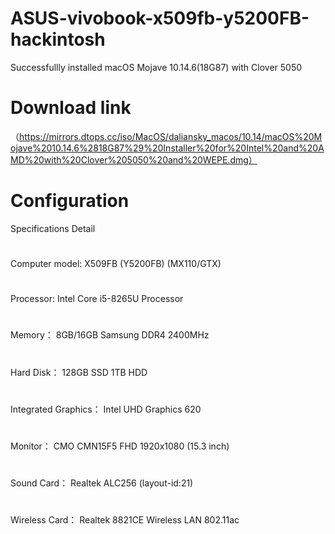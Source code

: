 # ASUS-vivobook-x509fb-y5200FB-hackintosh
  Successfullly installed macOS Mojave 10.14.6(18G87) with Clover 5050
# Download link
 （https://mirrors.dtops.cc/iso/MacOS/daliansky_macos/10.14/macOS%20Mojave%2010.14.6%2818G87%29%20Installer%20for%20Intel%20and%20AMD%20with%20Clover%205050%20and%20WEPE.dmg）
# Configuration
  
  Specifications	Detail
  #
  Computer model: X509FB (Y5200FB) (MX110/GTX)
  #
  Processor:  	Intel Core i5-8265U Processor
  #
  Memory： 8GB/16GB Samsung DDR4 2400MHz
  #
  Hard Disk：	128GB SSD 1TB HDD
  #
  Integrated Graphics：	Intel UHD Graphics 620
  #
  Monitor：	CMO CMN15F5 FHD 1920x1080 (15.3 inch)
  #
  Sound Card：	Realtek ALC256 (layout-id:21)
  #
  Wireless Card： Realtek 8821CE Wireless LAN 802.11ac
